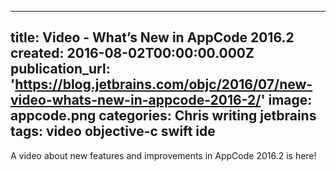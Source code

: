   - --
title: Video - What’s New in AppCode 2016.2
created: 2016-08-02T00:00:00.000Z
publication_url: 'https://blog.jetbrains.com/objc/2016/07/new-video-whats-new-in-appcode-2016-2/'
image: appcode.png
categories: Chris writing jetbrains
tags: video objective-c swift ide
---

A video about new features and improvements in AppCode 2016.2 is here!
